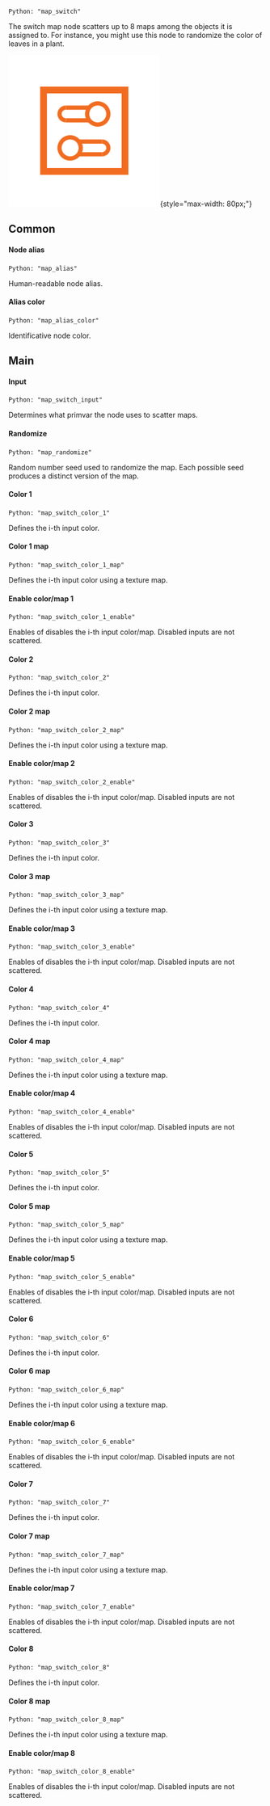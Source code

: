 `Python: "map_switch"`

The switch map node scatters up to 8 maps among the objects it is assigned to. For instance, you might use this node to randomize the color of leaves in a plant.

![Icon](map_switch_swatch.png "Icon"){style="max-width: 80px;"}

## Common

#### Node alias
`Python: "map_alias"`

Human-readable node alias.

#### Alias color
`Python: "map_alias_color"`

Identificative node color.

## Main

#### Input
`Python: "map_switch_input"`

Determines what primvar the node uses to scatter maps.

#### Randomize
`Python: "map_randomize"`

Random number seed used to randomize the map. Each possible seed produces a distinct version of the map.

#### Color 1
`Python: "map_switch_color_1"`

Defines the i-th input color.

#### Color 1 map
`Python: "map_switch_color_1_map"`

Defines the i-th input color using a texture map.

#### Enable color/map 1
`Python: "map_switch_color_1_enable"`

Enables of disables the i-th input color/map. Disabled inputs are not scattered.

#### Color 2
`Python: "map_switch_color_2"`

Defines the i-th input color.

#### Color 2 map
`Python: "map_switch_color_2_map"`

Defines the i-th input color using a texture map.

#### Enable color/map 2
`Python: "map_switch_color_2_enable"`

Enables of disables the i-th input color/map. Disabled inputs are not scattered.

#### Color 3
`Python: "map_switch_color_3"`

Defines the i-th input color.

#### Color 3 map
`Python: "map_switch_color_3_map"`

Defines the i-th input color using a texture map.

#### Enable color/map 3
`Python: "map_switch_color_3_enable"`

Enables of disables the i-th input color/map. Disabled inputs are not scattered.

#### Color 4
`Python: "map_switch_color_4"`

Defines the i-th input color.

#### Color 4 map
`Python: "map_switch_color_4_map"`

Defines the i-th input color using a texture map.

#### Enable color/map 4
`Python: "map_switch_color_4_enable"`

Enables of disables the i-th input color/map. Disabled inputs are not scattered.

#### Color 5
`Python: "map_switch_color_5"`

Defines the i-th input color.

#### Color 5 map
`Python: "map_switch_color_5_map"`

Defines the i-th input color using a texture map.

#### Enable color/map 5
`Python: "map_switch_color_5_enable"`

Enables of disables the i-th input color/map. Disabled inputs are not scattered.

#### Color 6
`Python: "map_switch_color_6"`

Defines the i-th input color.

#### Color 6 map
`Python: "map_switch_color_6_map"`

Defines the i-th input color using a texture map.

#### Enable color/map 6
`Python: "map_switch_color_6_enable"`

Enables of disables the i-th input color/map. Disabled inputs are not scattered.

#### Color 7
`Python: "map_switch_color_7"`

Defines the i-th input color.

#### Color 7 map
`Python: "map_switch_color_7_map"`

Defines the i-th input color using a texture map.

#### Enable color/map 7
`Python: "map_switch_color_7_enable"`

Enables of disables the i-th input color/map. Disabled inputs are not scattered.

#### Color 8
`Python: "map_switch_color_8"`

Defines the i-th input color.

#### Color 8 map
`Python: "map_switch_color_8_map"`

Defines the i-th input color using a texture map.

#### Enable color/map 8
`Python: "map_switch_color_8_enable"`

Enables of disables the i-th input color/map. Disabled inputs are not scattered.

